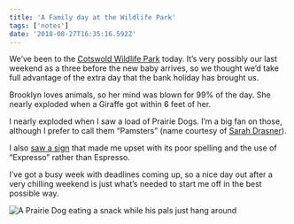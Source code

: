 ```yaml
---
title: 'A Family day at the Wildlife Park'
tags: ['notes']
date: '2018-08-27T16:35:16.592Z'
---
```


We’ve been to the [Cotswold Wildlife Park](https://www.cotswoldwildlifepark.co.uk/) today. It’s very possibly our last weekend as a three before the new baby arrives, so we thought we’d take full advantage of the extra day that the bank holiday has brought us.

Brooklyn loves animals, so her mind was blown for 99% of the day. She nearly exploded when a Giraffe got within 6 feet of her.

I nearly exploded when I saw a load of Prairie Dogs. I’m a big fan on those, although I prefer to call them “Pamsters” (name courtesy of [Sarah Drasner](https://sarahdrasnerdesign.com/)). 

I also [saw a sign](https://hankchizljaw.imgix.net/CEEF369F-04BE-4558-B0F0-749A44DA24C2.jpeg?auto=format) that made me upset with its poor spelling and the use of “Expresso” rather than Espresso. 

I’ve got a busy week with deadlines coming up, so a nice day out after a very chilling weekend is just what’s needed to start me off in the best possible way.

![A Prairie Dog eating a snack while his pals just hang around](https://hankchizljaw.imgix.net/B1330787-184F-4057-A901-32C8C20A099B.jpeg?auto=format&w=850)
